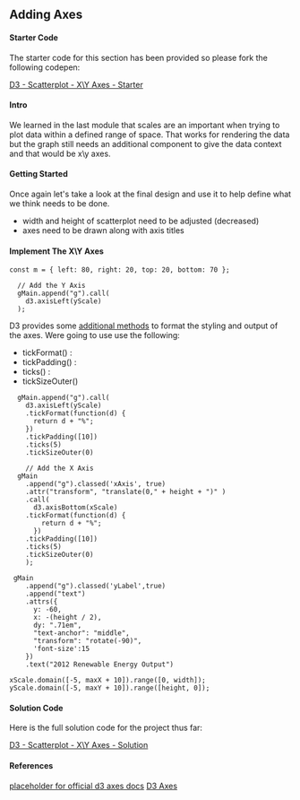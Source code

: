 ## Adding Axes

#### Starter Code

The starter code for this section has been provided so please fork the following codepen: 

[D3 - Scatterplot - X\Y Axes - Starter](https://codepen.io/jkeohan/pen/yvdyyr)

#### Intro

We learned in the last module that scales are an important when trying to plot data within a defined range of space. That works for rendering the data but the graph still needs an additional component to give the data context and that would be x\y axes.  

#### Getting Started

Once again let's take a look at the final design and use it to help define what we think needs to be done. 

- width and height of scatterplot need to be adjusted (decreased)
- axes need to be drawn along with axis titles

#### Implement The X\Y Axes


```
const m = { left: 80, right: 20, top: 20, bottom: 70 };
```

```
  // Add the Y Axis
  gMain.append("g").call(
    d3.axisLeft(yScale)
  );
```

D3 provides some [additional methods]('https://github.com/d3/d3-axis') to format the styling and output of the axes.   Were going to use use the following:

- tickFormat() : 
- tickPadding() : 
- ticks() : 
- tickSizeOuter()

```
  gMain.append("g").call(
    d3.axisLeft(yScale)
    .tickFormat(function(d) {
      return d + "%";
    })
    .tickPadding([10])
    .ticks(5)
    .tickSizeOuter(0)
```

```
	// Add the X Axis
  gMain
    .append("g").classed('xAxis', true)
    .attr("transform", "translate(0," + height + ")" )
    .call(
      d3.axisBottom(xScale)
    .tickFormat(function(d) {
        return d + "%";
      })
    .tickPadding([10])
    .ticks(5)
    .tickSizeOuter(0)
    );
```


```
 gMain
    .append("g").classed('yLabel',true)
    .append("text")
    .attrs({
      y: -60,
      x: -(height / 2),
      dy: ".71em",
      "text-anchor": "middle",
      "transform": "rotate(-90)",
      'font-size':15
    })
    .text("2012 Renewable Energy Output")
```

```
xScale.domain([-5, maxX + 10]).range([0, width]);
yScale.domain([-5, maxY + 10]).range([height, 0]);
```
#### Solution Code

Here is the full solution code for the project thus far:

[D3 - Scatterplot - X\Y Axes - Solution ](https://codepen.io/jkeohan/pen/BYejOg)

#### References

[placeholder for official d3 axes docs]()
[D3 Axes](https://github.com/pshrmn/notes/blob/master/d3/axes.md)
